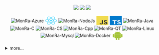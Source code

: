 <!--Hello
<h2><img src="https://emojis.slackmojis.com/emojis/images/1531849430/4246/blob-sunglasses.gif?1531849430" width="30"/> Hi 👋 , I'm MonRá! <img src="https://media.giphy.com/media/12oufCB0MyZ1Go/giphy.gif" width="50"></h2>
-->

<div>
  </p>
  <div align="center">
   <a href="https://www.facebook.com/ramon.chaib" target="_blank"><img src="https://img.shields.io/badge/-Facebook-%230077B5?style=for-the-badge&logo=facebook&logoColor=white" target="_blank"></a> 
  <a href="https://www.instagram.com/monrapps/" target="_blank"><img src="https://img.shields.io/badge/-Instagram-%23E4405F?style=for-the-badge&logo=instagram&logoColor=white" target="_blank"></a>
  <a href="https://www.linkedin.com/in/ramon-chaib-27007635/" target="_blank"><img src="https://img.shields.io/badge/-LinkedIn-%230077B5?style=for-the-badge&logo=linkedin&logoColor=white" target="_blank"></a>   
</div>
  
 <div style="display: inline_block" align="center"><br>
  <img align="center" alt="MonRa-Azure" height="30" width="40" src="https://cdn.jsdelivr.net/gh/devicons/devicon/icons/azure/azure-original.svg">
  <img align="center" alt="MonRa-React" height="30" width="40" src="https://raw.githubusercontent.com/devicons/devicon/master/icons/react/react-original.svg">
  <img align="center" alt="MonRa-NodeJs" height="30" width="40" src="https://cdn.jsdelivr.net/gh/devicons/devicon/icons/nodejs/nodejs-original.svg">
  <img align="center" alt="MonRa-Js" height="30" width="40" src="https://raw.githubusercontent.com/devicons/devicon/master/icons/javascript/javascript-original.svg">     <img align="center" alt="MonRa-Ts" height="30" width="40" src="https://raw.githubusercontent.com/devicons/devicon/master/icons/typescript/typescript-original.svg">
  <img align="center" alt="MonRa-Java" height="30" width="40" src="https://cdn.jsdelivr.net/gh/devicons/devicon/icons/java/java-original.svg">
  <img align="center" alt="MonRa-C" height="30" width="40" src="https://cdn.jsdelivr.net/gh/devicons/devicon/icons/c/c-original.svg">
  <img align="center" alt="MonRa-CS" height="30" width="40" src="https://cdn.jsdelivr.net/gh/devicons/devicon/icons/csharp/csharp-original.svg">
  <img align="center" alt="MonRa-Cpp" height="30" width="40" src="https://cdn.jsdelivr.net/gh/devicons/devicon/icons/cplusplus/cplusplus-original.svg">
  <img align="center" alt="MonRa-QT" height="30" width="40" src="https://cdn.jsdelivr.net/gh/devicons/devicon/icons/qt/qt-original.svg">
  <img align="center" alt="MonRa-Linux" height="30" width="40" src="https://cdn.jsdelivr.net/gh/devicons/devicon/icons/linux/linux-original.svg">
  <img align="center" alt="MonRa-Mysql" height="30" width="40" src="https://cdn.jsdelivr.net/gh/devicons/devicon/icons/mysql/mysql-original.svg">
  <img align="center" alt="MonRa-Docker" height="30" width="40" src="https://cdn.jsdelivr.net/gh/devicons/devicon/icons/docker/docker-original.svg">  
  <img align="center" alt="MonRa-Android" height="30" width="40" src="https://github.com/devicons/devicon/blob/master/icons/android/android-original.svg">
  
</div>
</a>

</br>
<!--
[![github activity graph](https://activity-graph.herokuapp.com/graph?username=monrapps&theme=chartreuse-dark)](https://github.com/monrapps/)
-->
<div>
<details>
      <summary>more...</summary>
      
<!--
### <img src="https://media.giphy.com/media/VgCDAzcKvsR6OM0uWg/giphy.gif" width="50"> A little more about me...  

```javascript
const monra = {
    pronouns: "He" | "Him",
    code: ["any"],
    askMeAbout: ["any"],
    technologies: {
        backEnd: {
            js: ["any"],
        },
        mobileApp: {
            native: ["Android Development"]
        },
        devOps: ["AWS", "Docker🐳", "Route53", "Nginx"],
        databases: ["mongo", "MySql", "sqlite"],
        misc: ["Firebase", "Socket.IO", "selenium", "open-cv", "php", "SuiteApp"]
    },
    architecture: ["Serverless Architecture", "Progressive web applications", "Single page applications"],
    currentFocus: "Building Robots to ease opertations",
    funFact: "There are two ways to write error-free programs; only the third one works"
};
```
-->

---
<!--START_SECTION:waka-->
![Code Time](http://img.shields.io/badge/Code%20Time-1%2C013%20hrs%2056%20mins-blue)

![Profile Views](http://img.shields.io/badge/Profile%20Views-1-blue)

![Lines of code](https://img.shields.io/badge/From%20Hello%20World%20I%27ve%20Written-3.1%20million%20lines%20of%20code-blue)

**🐱 My GitHub Data** 

> 📦 47.0 kB Used in GitHub's Storage 
 > 
> 🏆 2,604 Contributions in the Year 2024
 > 
> 🚫 Not Opted to Hire
 > 
> 📜 24 Public Repositories 
 > 
> 🔑 19 Private Repositories 
 > 
**I'm an Early 🐤** 

```text
🌞 Morning                8375 commits        █████████░░░░░░░░░░░░░░░░   35.06 % 
🌆 Daytime                10994 commits       ████████████░░░░░░░░░░░░░   46.03 % 
🌃 Evening                3731 commits        ████░░░░░░░░░░░░░░░░░░░░░   15.62 % 
🌙 Night                  787 commits         █░░░░░░░░░░░░░░░░░░░░░░░░   03.29 % 
```
📅 **I'm Most Productive on Thursday** 

```text
Monday                   4426 commits        █████░░░░░░░░░░░░░░░░░░░░   18.53 % 
Tuesday                  4425 commits        █████░░░░░░░░░░░░░░░░░░░░   18.52 % 
Wednesday                4558 commits        █████░░░░░░░░░░░░░░░░░░░░   19.08 % 
Thursday                 5064 commits        █████░░░░░░░░░░░░░░░░░░░░   21.20 % 
Friday                   3199 commits        ███░░░░░░░░░░░░░░░░░░░░░░   13.39 % 
Saturday                 1281 commits        █░░░░░░░░░░░░░░░░░░░░░░░░   05.36 % 
Sunday                   934 commits         █░░░░░░░░░░░░░░░░░░░░░░░░   03.91 % 
```


📊 **This Week I Spent My Time On** 

```text
🕑︎ Time Zone: America/Sao_Paulo

💬 Programming Languages: 
C++                      10 hrs 40 mins      ███████████████░░░░░░░░░░   60.34 % 
Python                   2 hrs 18 mins       ███░░░░░░░░░░░░░░░░░░░░░░   12.99 % 
C                        1 hr 14 mins        ██░░░░░░░░░░░░░░░░░░░░░░░   07.03 % 
Bash                     51 mins             █░░░░░░░░░░░░░░░░░░░░░░░░   04.87 % 
Markdown                 45 mins             █░░░░░░░░░░░░░░░░░░░░░░░░   04.27 % 

🔥 Editors: 
VS Code                  17 hrs 42 mins      █████████████████████████   100.00 % 

🐱‍💻 Projects: 
fw_tal_platformio        13 hrs 13 mins      ███████████████████░░░░░░   74.73 % 
fakommit                 3 hrs 11 mins       █████░░░░░░░░░░░░░░░░░░░░   18.03 % 
Markdown                 1 hr 2 mins         █░░░░░░░░░░░░░░░░░░░░░░░░   05.90 % 
Unknown Project          14 mins             ░░░░░░░░░░░░░░░░░░░░░░░░░   01.33 % 
repo                     0 secs              ░░░░░░░░░░░░░░░░░░░░░░░░░   00.01 % 

💻 Operating System: 
Windows                  14 hrs 32 mins      █████████████████████░░░░   82.14 % 
WSL                      3 hrs 9 mins        ████░░░░░░░░░░░░░░░░░░░░░   17.86 % 
```

**I Mostly Code in C** 

```text
C                        14 repos            █████░░░░░░░░░░░░░░░░░░░░   20.59 % 
JavaScript               7 repos             ███░░░░░░░░░░░░░░░░░░░░░░   10.29 % 
TypeScript               6 repos             ██░░░░░░░░░░░░░░░░░░░░░░░   08.82 % 
HTML                     5 repos             ██░░░░░░░░░░░░░░░░░░░░░░░   07.35 % 
Python                   4 repos             █░░░░░░░░░░░░░░░░░░░░░░░░   05.88 % 
```



**Timeline**

![Lines of Code chart](https://raw.githubusercontent.com/monrapps/monrapps/master/assets/bar_graph.png)


 Last Updated on 25/12/2024 13:04:36 UTC
<!--END_SECTION:waka-->

